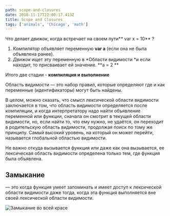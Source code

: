 ```yaml
---
path: scope-and-closures
date: 2018-11-17T22:00:17.413Z
title: Scope and Closures
tags: ['animals', 'Chicago', 'math']
---
```


Что делает _движок_, когда встречает на своем пути** var x = 10** ?

1. _Компилятор_ объявляет переменную **var a** (если она не была объявлена ранее).
2. _Движок_ ищет эту переменную в *Области видимости *и если находит, то присваивает ей значение. **a = 2 **

Итого две стадии - **компиляция и выполнение**

Область видимости — это набор правил, которые определяют где и как переменные (идентификаторы) могут быть найдены.

В целом, можно сказать, что смысл лексической области видимости заключается в том, что область видимости определяется после компиляции, и когда интерпретатору надо найти объявление переменной или функции, сначала он смотрит в текущей области видимости, но, если найти то, что ему нужно, не удаётся, он переходит в родительскую область видимости, продолжая поиск по тому же принципу. Самый высокий уровень, на который он может перейти, называется глобальной областью видимости.

Не важно откуда вызывается функция или даже как она вызывается, ее лексическая область видимости определена только тем, где функция была объявлена.

## Замыкание

— это когда функция умеет запоминать и имеет доступ к лексической области видимости даже тогда, когда эта функция выполняется вне своей лексической области видимости.

![Замыкание во всей красе](/assets/carbon-2-.png)
